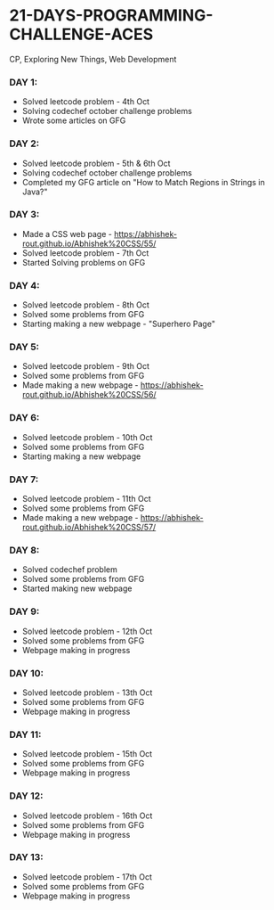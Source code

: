 # 21-DAYS-PROGRAMMING-CHALLENGE-ACES
   CP, Exploring New Things, Web Development

### DAY 1:
  - Solved leetcode problem - 4th Oct
  - Solving codechef october challenge problems
  - Wrote some articles on GFG
  
### DAY 2:
  - Solved leetcode problem - 5th & 6th Oct 
  - Solving codechef october challenge problems
  - Completed my GFG article on "How to Match Regions in Strings in Java?"

### DAY 3:
   - Made a CSS web page - https://abhishek-rout.github.io/Abhishek%20CSS/55/
   - Solved leetcode problem - 7th Oct
   - Started Solving problems on GFG

### DAY 4:
   - Solved leetcode problem - 8th Oct
   - Solved some problems from GFG
   - Starting making a new webpage - "Superhero Page"

### DAY 5:
   - Solved leetcode problem - 9th Oct
   - Solved some problems from GFG
   - Made making a new webpage - https://abhishek-rout.github.io/Abhishek%20CSS/56/

### DAY 6:
   - Solved leetcode problem - 10th Oct
   - Solved some problems from GFG
   - Starting making a new webpage

### DAY 7:
   - Solved leetcode problem - 11th Oct
   - Solved some problems from GFG
   - Made making a new webpage - https://abhishek-rout.github.io/Abhishek%20CSS/57/
  
### DAY 8:
   - Solved codechef problem 
   - Solved some problems from GFG
   - Started making new webpage
   
### DAY 9:
   - Solved leetcode problem - 12th Oct
   - Solved some problems from GFG
   - Webpage making in progress

### DAY 10:
   - Solved leetcode problem - 13th Oct
   - Solved some problems from GFG
   - Webpage making in progress
   
### DAY 11:
   - Solved leetcode problem - 15th Oct
   - Solved some problems from GFG
   - Webpage making in progress

### DAY 12:
   - Solved leetcode problem - 16th Oct
   - Solved some problems from GFG
   - Webpage making in progress
   
### DAY 13:
   - Solved leetcode problem - 17th Oct
   - Solved some problems from GFG
   - Webpage making in progress
